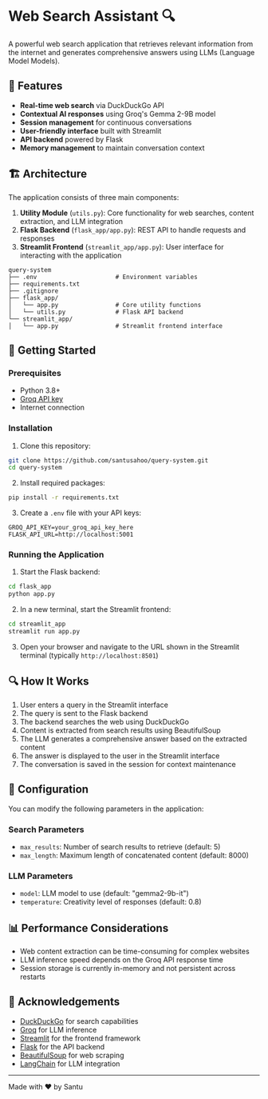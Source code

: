 # Web Search Assistant 🔍

A powerful web search application that retrieves relevant information from the internet and generates comprehensive answers using LLMs (Language Model Models).

## 🌟 Features

- **Real-time web search** via DuckDuckGo API
- **Contextual AI responses** using Groq's Gemma 2-9B model
- **Session management** for continuous conversations
- **User-friendly interface** built with Streamlit
- **API backend** powered by Flask
- **Memory management** to maintain conversation context

## 🏗️ Architecture

The application consists of three main components:

1. **Utility Module** (`utils.py`): Core functionality for web searches, content extraction, and LLM integration
2. **Flask Backend** (`flask_app/app.py`): REST API to handle requests and responses
3. **Streamlit Frontend** (`streamlit_app/app.py`): User interface for interacting with the application

```
query-system
├── .env                      # Environment variables
├── requirements.txt
├── .gitignore
├── flask_app/
│   └── app.py                # Core utility functions
│   └── utils.py              # Flask API backend
└── streamlit_app/
│   └── app.py                # Streamlit frontend interface
```

## 🚀 Getting Started

### Prerequisites

- Python 3.8+
- [Groq API key](https://console.groq.com/)
- Internet connection

### Installation

1. Clone this repository:
```bash
git clone https://github.com/santusahoo/query-system.git
cd query-system
```

2. Install required packages:
```bash
pip install -r requirements.txt
```

3. Create a `.env` file with your API keys:
```
GROQ_API_KEY=your_groq_api_key_here
FLASK_API_URL=http://localhost:5001
```

### Running the Application

1. Start the Flask backend:
```bash
cd flask_app
python app.py
```

2. In a new terminal, start the Streamlit frontend:
```bash
cd streamlit_app
streamlit run app.py
```

3. Open your browser and navigate to the URL shown in the Streamlit terminal (typically `http://localhost:8501`)

## 🔍 How It Works

1. User enters a query in the Streamlit interface
2. The query is sent to the Flask backend
3. The backend searches the web using DuckDuckGo
4. Content is extracted from search results using BeautifulSoup
5. The LLM generates a comprehensive answer based on the extracted content
6. The answer is displayed to the user in the Streamlit interface
7. The conversation is saved in the session for context maintenance

## 🔧 Configuration

You can modify the following parameters in the application:

### Search Parameters
- `max_results`: Number of search results to retrieve (default: 5)
- `max_length`: Maximum length of concatenated content (default: 8000)

### LLM Parameters
- `model`: LLM model to use (default: "gemma2-9b-it")
- `temperature`: Creativity level of responses (default: 0.8)

## 📊 Performance Considerations

- Web content extraction can be time-consuming for complex websites
- LLM inference speed depends on the Groq API response time
- Session storage is currently in-memory and not persistent across restarts


## 🙏 Acknowledgements

- [DuckDuckGo](https://duckduckgo.com/) for search capabilities
- [Groq](https://groq.com/) for LLM inference
- [Streamlit](https://streamlit.io/) for the frontend framework
- [Flask](https://flask.palletsprojects.com/) for the API backend
- [BeautifulSoup](https://www.crummy.com/software/BeautifulSoup/) for web scraping
- [LangChain](https://www.langchain.com/) for LLM integration

---

Made with ❤️ by Santu